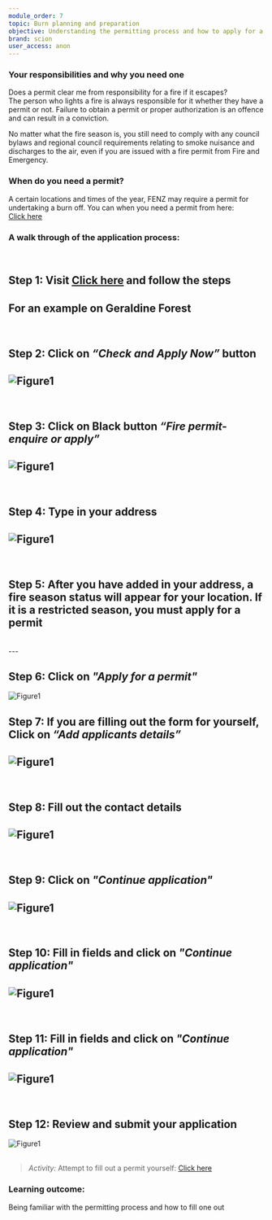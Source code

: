```yaml
---
module_order: 7
topic: Burn planning and preparation
objective: Understanding the permitting process and how to apply for a permit for your burn.
brand: scion
user_access: anon
---
```




### Your responsibilities and why you need one

Does a permit clear me from responsibility for a fire if it escapes?  
The person who lights a fire is always responsible for it whether they have a permit or not.  Failure to obtain a permit or proper authorization is an offence  and can result in a conviction.


No matter what the fire season is, you still need to comply with any council bylaws and regional council requirements relating to smoke nuisance and discharges to the air, even if you are issued with a fire permit from Fire and Emergency.



### When do you need a permit?
A certain locations and times of the year, FENZ may require a permit for undertaking a burn off. You can when you need a permit from here:  
[Click here](https://fireandemergency.nz/fire-seasons-permits/season-status-definitions/)



### A walk through of the application process:
<br />


## Step 1: Visit [Click here](https://www.firepermit.nz/fenz/Default.aspx) and follow the steps


For an example on Geraldine Forest
<br />
---
<br />

## Step 2: Click on _“Check and Apply Now”_ button
![Figure1](/assets/img/Module7_Fig1.png)
<br />
---
<br />

## Step 3:  Click on Black button _“Fire permit- enquire or apply”_
![Figure1](/assets/img/Module7_Fig2.png)
<br />
---
<br />

## Step 4:  Type in your address
![Figure1](/assets/img/Module7_Fig3.png)
<br />
---
<br />

## Step 5:  After you have added in your address, a fire season status will appear for your location.  If it is a restricted season, you must apply for a permit 
<br />
---
<br />

## Step 6: Click on _"Apply for a permit"_
![Figure1](/assets/img/Module7_Fig4.png)
<br />

## Step 7: If you are filling out the form for yourself, Click on _“Add applicants details”_
![Figure1](/assets/img/Module7_Fig5.png)
<br />
---
<br />

## Step 8: Fill out the contact details
![Figure1](/assets/img/Module7_Fig6.png)
<br />
---
<br />

## Step 9:  Click on _"Continue application"_
![Figure1](/assets/img/Module7_Fig7.png)
<br />
---
<br />

## Step 10: Fill in fields and click on _"Continue application"_
![Figure1](/assets/img/Module7_Fig8.png)
<br />
---
<br />

## Step 11:    Fill in fields and click on  _"Continue application"_
![Figure1](/assets/img/Module7_Fig9.png)
<br />
---
<br />

## Step 12: Review and submit your application
![Figure1](/assets/img/Module7_Fig10.png)
<br />
<br />


>_Activity:_ 
Attempt to fill out a permit yourself: [Click here](https://www.checkitsalright.nz/check-fire-season-status/) 

### Learning outcome: 
 Being familiar with the permitting process and how to fill one out